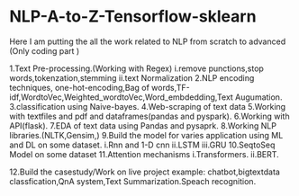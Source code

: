 # NLP-A-to-Z-Tensorflow-sklearn
Here I am putting the all the work related to NLP from scratch to advanced (Only coding part )

1.Text Pre-processing.(Working with Regex)
  i.remove punctions,stop words,tokenzation,stemming
  ii.text Normalization
2.NLP encoding techniques,
    one-hot-encoding,Bag of words,TF-idf,WordtoVec,Weighted_wordtoVec,Word_embdedding,Text Augumation.
3.classification using Naive-bayes.
4.Web-scraping of text data
5.Working with textfiles and pdf and dataframes(pandas and pyspark).
6.Working with API(flask).
7.EDA of text data using Pandas and pysaprk.
8.Working NLP libraries.(NLTK,Gensim,)
9.Build the model for varies application using ML and DL on some dataset.
  i.Rnn and 1-D cnn
  ii.LSTM
  iii.GRU
10.SeqtoSeq Model on some dataset
11.Attention mechanisms
  i.Transformers.
  ii.BERT.
  
12.Build the casestudy/Work on live project
  example:
  chatbot,bigtextdata classfication,QnA system,Text Summarization.Speach recognition.
  
  
  
  
  
  
  
  
  
  

  


